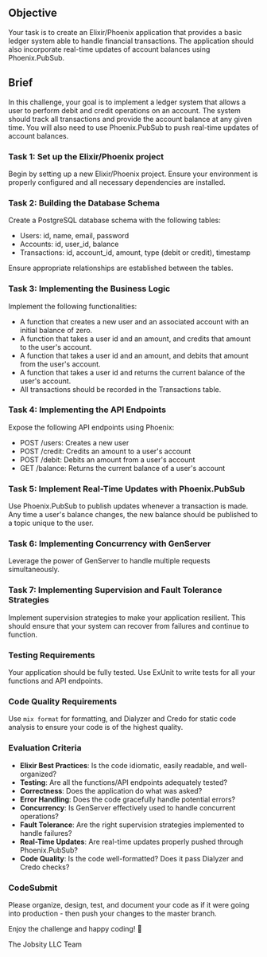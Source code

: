 

## Objective

Your task is to create an Elixir/Phoenix application that provides a basic ledger system able to handle financial transactions. The application should also incorporate real-time updates of account balances using Phoenix.PubSub.

## Brief

In this challenge, your goal is to implement a ledger system that allows a user to perform debit and credit operations on an account. The system should track all transactions and provide the account balance at any given time. You will also need to use Phoenix.PubSub to push real-time updates of account balances.

### Task 1: Set up the Elixir/Phoenix project

Begin by setting up a new Elixir/Phoenix project. Ensure your environment is properly configured and all necessary dependencies are installed.

### Task 2: Building the Database Schema

Create a PostgreSQL database schema with the following tables:

- Users: id, name, email, password
- Accounts: id, user_id, balance
- Transactions: id, account_id, amount, type (debit or credit), timestamp

Ensure appropriate relationships are established between the tables.

### Task 3: Implementing the Business Logic

Implement the following functionalities:

- A function that creates a new user and an associated account with an initial balance of zero.
- A function that takes a user id and an amount, and credits that amount to the user's account.
- A function that takes a user id and an amount, and debits that amount from the user's account.
- A function that takes a user id and returns the current balance of the user's account.
- All transactions should be recorded in the Transactions table.

### Task 4: Implementing the API Endpoints

Expose the following API endpoints using Phoenix:

- POST /users: Creates a new user
- POST /credit: Credits an amount to a user's account
- POST /debit: Debits an amount from a user's account
- GET /balance: Returns the current balance of a user's account

### Task 5: Implement Real-Time Updates with Phoenix.PubSub

Use Phoenix.PubSub to publish updates whenever a transaction is made. Any time a user's balance changes, the new balance should be published to a topic unique to the user.

### Task 6: Implementing Concurrency with GenServer

Leverage the power of GenServer to handle multiple requests simultaneously.

### Task 7: Implementing Supervision and Fault Tolerance Strategies

Implement supervision strategies to make your application resilient. This should ensure that your system can recover from failures and continue to function.

### Testing Requirements

Your application should be fully tested. Use ExUnit to write tests for all your functions and API endpoints.

### Code Quality Requirements

Use `mix format` for formatting, and Dialyzer and Credo for static code analysis to ensure your code is of the highest quality.

### Evaluation Criteria

- **Elixir Best Practices**: Is the code idiomatic, easily readable, and well-organized?
- **Testing**: Are all the functions/API endpoints adequately tested?
- **Correctness**: Does the application do what was asked?
- **Error Handling**: Does the code gracefully handle potential errors?
- **Concurrency**: Is GenServer effectively used to handle concurrent operations?
- **Fault Tolerance**: Are the right supervision strategies implemented to handle failures?
- **Real-Time Updates**: Are real-time updates properly pushed through Phoenix.PubSub?
- **Code Quality**: Is the code well-formatted? Does it pass Dialyzer and Credo checks?

### CodeSubmit 

Please organize, design, test, and document your code as if it were going into production - then push your changes to the master branch.

Enjoy the challenge and happy coding! 🚀

The Jobsity LLC Team


